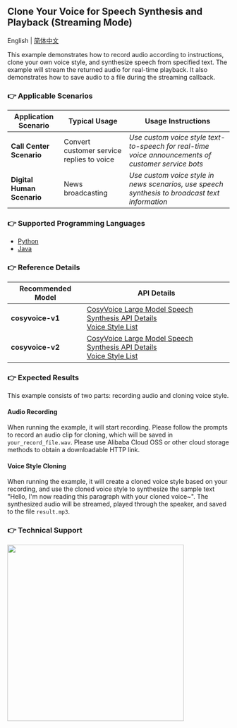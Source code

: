 ## Clone Your Voice for Speech Synthesis and Playback (Streaming Mode)

English | [简体中文](./README.md)

This example demonstrates how to record audio according to instructions, clone your own voice style, and synthesize speech from specified text. The example will stream the returned audio for real-time playback. It also demonstrates how to save audio to a file during the streaming callback.

### :point_right: Applicable Scenarios

| Application Scenario | Typical Usage | Usage Instructions |
| ----- | ----- | ----- |
| **Call Center Scenario** | Convert customer service replies to voice | *Use custom voice style text-to-speech for real-time voice announcements of customer service bots* |
| **Digital Human Scenario** | News broadcasting | *Use custom voice style in news scenarios, use speech synthesis to broadcast text information* |

### :point_right: Supported Programming Languages
- [Python](./python)
- [Java](./java)

### :point_right: Reference Details
| Recommended Model | API Details |
| --- | --- |
| **cosyvoice-v1** | [CosyVoice Large Model Speech Synthesis API Details](https://help.aliyun.com/zh/model-studio/developer-reference/api-details-25) <br> [Voice Style List](https://help.aliyun.com/zh/model-studio/cosyvoice-java-sdk#95303fd00f0ge) |
| **cosyvoice-v2** | [CosyVoice Large Model Speech Synthesis API Details](https://help.aliyun.com/zh/model-studio/developer-reference/api-details-25) <br> [Voice Style List](https://help.aliyun.com/zh/model-studio/cosyvoice-java-sdk#da9ae03e5ek7b) |

### :point_right: Expected Results

This example consists of two parts: recording audio and cloning voice style.

#### Audio Recording
When running the example, it will start recording. Please follow the prompts to record an audio clip for cloning, which will be saved in `your_record_file.wav`. Please use Alibaba Cloud OSS or other cloud storage methods to obtain a downloadable HTTP link.

#### Voice Style Cloning
When running the example, it will create a cloned voice style based on your recording, and use the cloned voice style to synthesize the sample text "Hello, I'm now reading this paragraph with your cloned voice~". The synthesized audio will be streamed, played through the speaker, and saved to the file `result.mp3`.

### :point_right: Technical Support
<img src="https://dashscope.oss-cn-beijing.aliyuncs.com/samples/audio/group-en.png" width="400"/>
